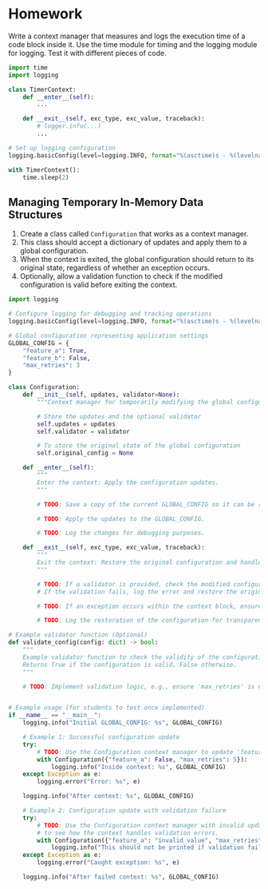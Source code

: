 # Homework

Write a context manager that measures and logs the execution time of a code block inside it. Use the time module for timing and the logging module for logging.
Test it with different pieces of code.

```python
import time
import logging

class TimerContext:
    def __enter__(self):
        ...

    def __exit__(self, exc_type, exc_value, traceback):
        # logger.info(...)
        ...

# Set up logging configuration
logging.basicConfig(level=logging.INFO, format="%(asctime)s - %(levelname)s - %(message)s")

with TimerContext():
    time.sleep(2)
```

## Managing Temporary In-Memory Data Structures

1. Create a class called `Configuration` that works as a context manager.
2. This class should accept a dictionary of updates and apply them to a global configuration.
3. When the context is exited, the global configuration should return to its original state, regardless of whether an exception occurs.
4. Optionally, allow a validation function to check if the modified configuration is valid before exiting the context.

```python
import logging

# Configure logging for debugging and tracking operations
logging.basicConfig(level=logging.INFO, format="%(asctime)s - %(levelname)s - %(message)s")

# Global configuration representing application settings
GLOBAL_CONFIG = {
    "feature_a": True,
    "feature_b": False,
    "max_retries": 3
}

class Configuration:
    def __init__(self, updates, validator=None):
        """Context manager for temporarily modifying the global configuration."""

        # Store the updates and the optional validator
        self.updates = updates
        self.validator = validator

        # To store the original state of the global configuration
        self.original_config = None

    def __enter__(self):
        """
        Enter the context: Apply the configuration updates.
        """

        # TODO: Save a copy of the current GLOBAL_CONFIG so it can be restored later.

        # TODO: Apply the updates to the GLOBAL_CONFIG.

        # TODO: Log the changes for debugging purposes.

    def __exit__(self, exc_type, exc_value, traceback):
        """
        Exit the context: Restore the original configuration and handle validation or exceptions.
        """

        # TODO: If a validator is provided, check the modified configuration.
        # If the validation fails, log the error and restore the original configuration.

        # TODO: If an exception occurs within the context block, ensure the original configuration is restored.

        # TODO: Log the restoration of the configuration for transparency.

# Example validator function (Optional)
def validate_config(config: dict) -> bool:
    """
    Example validator function to check the validity of the configuration.
    Returns True if the configuration is valid, False otherwise.
    """

    # TODO: Implement validation logic, e.g., ensure 'max_retries' is non-negative.


# Example usage (for students to test once implemented)
if __name__ == "__main__":
    logging.info("Initial GLOBAL_CONFIG: %s", GLOBAL_CONFIG)

    # Example 1: Successful configuration update
    try:
        # TODO: Use the Configuration context manager to update 'feature_a' and 'max_retries'
        with Configuration({"feature_a": False, "max_retries": 5}):
            logging.info("Inside context: %s", GLOBAL_CONFIG)
    except Exception as e:
        logging.error("Error: %s", e)

    logging.info("After context: %s", GLOBAL_CONFIG)

    # Example 2: Configuration update with validation failure
    try:
        # TODO: Use the Configuration context manager with invalid updates and a validator
        # to see how the context handles validation errors.
        with Configuration({"feature_a": "invalid_value", "max_retries": -1}, validator=validate_config):
            logging.info("This should not be printed if validation fails.")
    except Exception as e:
        logging.error("Caught exception: %s", e)

    logging.info("After failed context: %s", GLOBAL_CONFIG)
```
